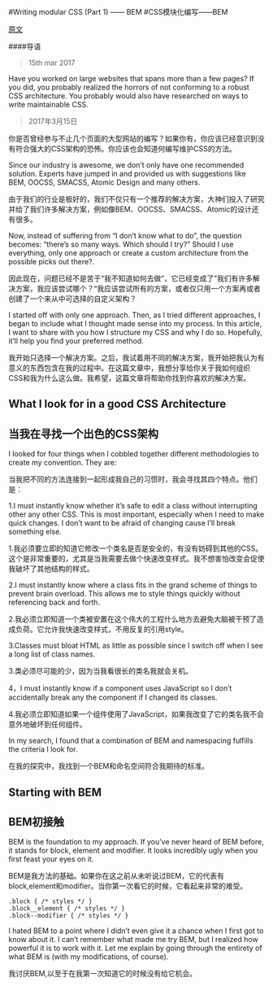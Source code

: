 #Writing modular CSS (Part 1) —— BEM
#CSS模块化编写——BEM

[原文](https://zellwk.com/blog/css-architecture-1/?utm_source=CSS-Weekly&utm_campaign=Issue-257&utm_medium=web)

####导语
>15th mar 2017
>
Have you worked on large websites that spans more than a few pages? If you did, you probably realized the horrors of not conforming to a robust CSS architecture. You probably would also have researched on ways to write maintainable CSS.

>2017年3月15日
>
你是否曾经参与不止几个页面的大型网站的编写？如果你有，你应该已经意识到没有符合强大的CSS架构的恐怖。你应该也会知道何编写维护CSS的方法。

Since our industry is awesome, we don’t only have one recommended solution. Experts have jumped in and provided us with suggestions like BEM, OOCSS, SMACSS, Atomic Design and many others.

由于我们的行业是极好的，我们不仅只有一个推荐的解决方案，大神们投入了研究并给了我们许多解决方案，例如像BEM、OOCSS、SMACSS、Atomic的设计还有很多。

Now, instead of suffering from “I don’t know what to do”, the question becomes: “there’s so many ways. Which should I try?” Should I use everything, only one approach or create a custom architecture from the possible picks out there?.

因此现在，问题已经不是苦于“我不知道如何去做”，它已经变成了”我们有许多解决方案，我应该尝试哪个？“我应该尝试所有的方案，或者仅只用一个方案再或者创建了一个来从中可选择的自定义架构？

I started off with only one approach. Then, as I tried different approaches, I began to include what I thought made sense into my process. In this article, I want to share with you how I structure my CSS and why I do so. Hopefully, it’ll help you find your preferred method.

我开始只选择一个解决方案。之后，我试着用不同的解决方案，我开始把我认为有意义的东西包含在我的过程中。在这篇文章中，我想分享给你关于我如何组织CSS和我为什么这么做。我希望，这篇文章将帮助你找到你喜欢的解决方案。

##  What I look for in a good CSS Architecture  ##
##  当我在寻找一个出色的CSS架构  ##

I looked for four things when I cobbled together different methodologies to create my convention. They are:

当我把不同的方法连接到一起形成我自己的习惯时，我会寻找其四个特点。他们是：

1.I must instantly know whether it’s safe to edit a class without interrupting other any other CSS. This is most important, especially when I need to make quick changes. I don’t want to be afraid of changing cause I’ll break something else.

1.我必须要立即的知道它修改一个类名是否是安全的，有没有妨碍到其他的CSS。这个是非常重要的，尤其是当我需要去做个快速改变样式。我不想害怕改变会促使我破坏了其他结构的样式。

2.I must instantly know where a class fits in the grand scheme of things to prevent brain overload. This allows me to style things quickly without referencing back and forth.

2.我必须立即知道一个类被安置在这个伟大的工程什么地方去避免大脑被干预了造成负荷。它允许我快速改变样式，不用反复的引用style。

3.Classes must bloat HTML as little as possible since I switch off when I see a long list of class names.

3.类必须尽可能的少，因为当我看很长的类名我就会关机。

4，I must instantly know if a component uses JavaScript so I don’t accidentally break any the component if I changed its classes.

4.我必须立即知道如果一个组件使用了JavaScript，如果我改变了它的类名我不会意外地破坏到任何组件。

In my search, I found that a combination of BEM and namespacing fulfills the criteria I look for.

在我的探究中，我找到一个BEM和命名空间符合我期待的标准。

##  Starting with BEM  ##
##  BEM初接触  ##

BEM is the foundation to my approach. If you’ve never heard of BEM before, it stands for block, element and modifier. It looks incredibly ugly when you first feast your eyes on it.


BEM是我方法的基础。如果你在这之前从未听说过BEM，它的代表有block,element和modifier。当你第一次看它的时候，它看起来非常的难受。

    .block { /* styles */ }
    .block__element { /* styles */ }
    .block--modifier { /* styles */ }

I hated BEM to a point where I didn’t even give it a chance when I first got to know about it. I can’t remember what made me try BEM, but I realized how powerful it is to work with it. Let me explain by going through the entirety of what BEM is (with my modifications, of course).

我讨厌BEM,以至于在我第一次知道它的时候没有给它机会。
